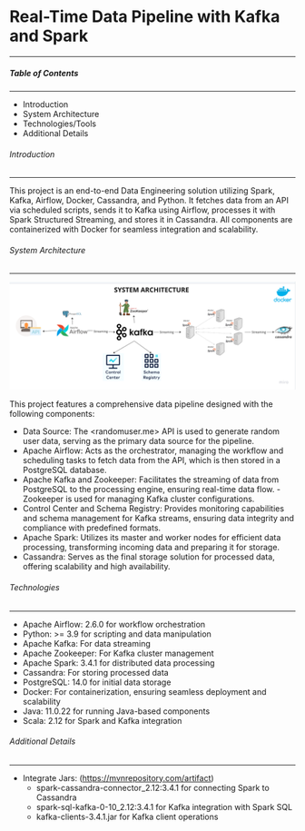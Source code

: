 
# Real-Time Data Pipeline with Kafka and Spark
_________________________________________________________________________________________________________________________________________

##### Table of Contents
_________________________________________________________________________________________________________________________________________

- Introduction
- System Architecture
- Technologies/Tools
- Additional Details


###### Introduction 
_________________________________________________________________________________________________________________________________________

This project is an end-to-end Data Engineering solution utilizing Spark, Kafka, Airflow, Docker, Cassandra, and Python. It fetches data from an API via scheduled scripts, sends it to Kafka using Airflow, processes it with Spark Structured Streaming, and stores it in Cassandra. All components are containerized with Docker for seamless integration and scalability.


###### System Architecture
_________________________________________________________________________________________________________________________________________

![System Architeture](architecture.png)

This project features a comprehensive data pipeline designed with the following components:

- Data Source: The <randomuser.me> API is used to generate random user data, serving as the primary data source for the pipeline.
- Apache Airflow: Acts as the orchestrator, managing the workflow and scheduling tasks to fetch data from the API, which is then stored in a PostgreSQL database.
- Apache Kafka and Zookeeper: Facilitates the streaming of data from PostgreSQL to the processing engine, ensuring real-time data flow. -Zookeeper is used for managing Kafka cluster configurations.
- Control Center and Schema Registry: Provides monitoring capabilities and schema management for Kafka streams, ensuring data integrity and compliance with predefined formats.
- Apache Spark: Utilizes its master and worker nodes for efficient data processing, transforming incoming data and preparing it for storage.
- Cassandra: Serves as the final storage solution for processed data, offering scalability and high availability.

###### Technologies
_________________________________________________________________________________________________________________________________________

- Apache Airflow: 2.6.0 for workflow orchestration
- Python: >= 3.9 for scripting and data manipulation
- Apache Kafka: For data streaming
- Apache Zookeeper: For Kafka cluster management
- Apache Spark: 3.4.1 for distributed data processing
- Cassandra: For storing processed data
- PostgreSQL: 14.0 for initial data storage
- Docker: For containerization, ensuring seamless deployment and scalability
- Java: 11.0.22 for running Java-based components
- Scala: 2.12 for Spark and Kafka integration

###### Additional Details 
_________________________________________________________________________________________________________________________________________

- Integrate Jars: (https://mvnrepository.com/artifact)
  - spark-cassandra-connector_2.12:3.4.1 for connecting Spark to Cassandra
  - spark-sql-kafka-0-10_2.12:3.4.1 for Kafka integration with Spark SQL
  - kafka-clients-3.4.1.jar for Kafka client operations

